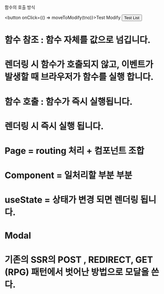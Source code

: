 함수의 호출 방식

<button onClick={() => moveToModify(tno)}>Test Modify</button>
<button onClick={moveToList}>Test List</button>

# 함수 참조 : 함수 자체를 값으로 넘깁니다.
#           렌더링 시 함수가 호출되지 않고, 이벤트가 발생할 때 브라우저가 함수를 실행 합니다.

# 함수 호출 : 함수가 즉시 실행됩니다.
#           렌더링 시 즉시 실행 됩니다.


# Page = routing 처리 + 컴포넌트 조합
# Component = 일처리할 부분 부분

# useState = 상태가 변경 되면 렌더링 됩니다.

# Modal
# 기존의 SSR의 POST , REDIRECT, GET (RPG) 패턴에서 벗어난 방법으로 모달을 쓴다.
